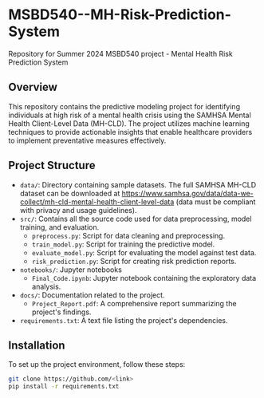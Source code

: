 # MSBD540--MH-Risk-Prediction-System
Repository for Summer 2024 MSBD540 project - Mental Health Risk Prediction System

## Overview
This repository contains the predictive modeling project for identifying individuals at high risk of a mental health crisis using the SAMHSA Mental Health Client-Level Data (MH-CLD). The project utilizes machine learning techniques to provide actionable insights that enable healthcare providers to implement preventative measures effectively.

## Project Structure
- `data/`: Directory containing sample datasets. The full SAMHSA MH-CLD dataset can be downloaded at https://www.samhsa.gov/data/data-we-collect/mh-cld-mental-health-client-level-data (data must be compliant with privacy and usage guidelines).
- `src/`: Contains all the source code used for data preprocessing, model training, and evaluation.
  - `preprocess.py`: Script for data cleaning and preprocessing.
  - `train_model.py`: Script for training the predictive model.
  - `evaluate_model.py`: Script for evaluating the model against test data.
  - `risk_prediction.py`: Script for creating risk prediction reports.
- `notebooks/`: Jupyter notebooks
  - `Final_Code.ipynb`: Jupyter notebook containing the exploratory data analysis.
- `docs/`: Documentation related to the project.
  - `Project_Report.pdf`: A comprehensive report summarizing the project's findings.
- `requirements.txt`: A text file listing the project's dependencies.

## Installation
To set up the project environment, follow these steps:
```bash
git clone https://github.com/<link>
pip install -r requirements.txt
